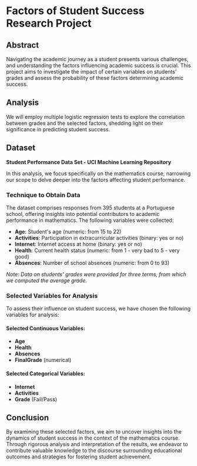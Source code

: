 # Factors of Student Success Research Project

## Abstract
Navigating the academic journey as a student presents various challenges, and understanding the factors influencing academic success is crucial. This project aims to investigate the impact of certain variables on students' grades and assess the probability of these factors determining academic success.

## Analysis
We will employ multiple logistic regression tests to explore the correlation between grades and the selected factors, shedding light on their significance in predicting student success.

## Dataset
**Student Performance Data Set - UCI Machine Learning Repository**

In this analysis, we focus specifically on the mathematics course, narrowing our scope to delve deeper into the factors affecting student performance.

### Technique to Obtain Data
The dataset comprises responses from 395 students at a Portuguese school, offering insights into potential contributors to academic performance in mathematics. The following variables were collected:

- **Age**: Student's age (numeric: from 15 to 22)
- **Activities**: Participation in extracurricular activities (binary: yes or no)
- **Internet**: Internet access at home (binary: yes or no)
- **Health**: Current health status (numeric: from 1 - very bad to 5 - very good)
- **Absences**: Number of school absences (numeric: from 0 to 93)

*Note: Data on students' grades were provided for three terms, from which we computed the average grade.*

### Selected Variables for Analysis
To assess their influence on student success, we have chosen the following variables for analysis:

#### Selected Continuous Variables:
- **Age**
- **Health**
- **Absences**
- **FinalGrade** (numerical)

#### Selected Categorical Variables:
- **Internet**
- **Activities**
- **Grade** (Fail/Pass)

## Conclusion
By examining these selected factors, we aim to uncover insights into the dynamics of student success in the context of the mathematics course. Through rigorous analysis and interpretation of the results, we endeavor to contribute valuable knowledge to the discourse surrounding educational outcomes and strategies for fostering student achievement.
